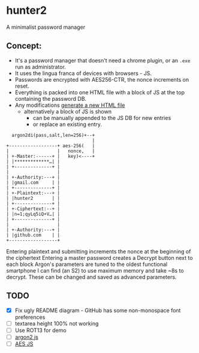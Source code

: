# hunter2
A minimalist password manager

## Concept:

- It's a password manager that doesn't need a chrome plugin, or an `.exe` run as administrator.
- It uses the lingua franca of devices with browsers - JS.
- Passwords are encrypted with AES256-CTR, the nonce increments on reset.
- Everything is packed into one HTML file with a block of JS at the top containing the password DB.
- Any modifications [generate a new HTML file][1]
    - alternatively a block of JS is shown
        - can be manually appended to the JS DB for new entries
        - or replace an existing entry.

```
  argon2di(pass,salt,len=256)+--+
                                |
+------------------+ aes-256(   |
|                  |   nonce,   |
| +-Master:------+ |   key)<----+
| |*************…| |
| +--------------+ |
|                  |
| +-Authority:---+ |
| |gmail.com     | |
| +--------------+ |
| +-Plaintext:---+ |
| |hunter2       | |
| +--------------+ |
| +-Ciphertext:--+ |
| |n=1;qyLq5iQ+V…| |
| +--------------+ |
|                  |
| +-Authority:---+ |
| |github.com    | |
+------------------+
```

Entering plaintext and submitting increments the nonce at the beginning of the ciphertext
Entering a master password creates a Decrypt button next to each block
Argon's parameters are tuned to the oldest functional smartphone I can find (an S2) to use maximum memory and take ~8s to decrypt. These can be changed and saved as advanced parameters.

## TODO
- [x] Fix ugly README diagram - GitHub has some non-monospace font preferences
- [ ] textarea height 100% not working
- [ ] Use ROT13 for demo
- [ ] [argon2 js](https://en.wikipedia.org/wiki/Argon2)
- [ ] [AES JS](https://en.wikipedia.org/wiki/AES_implementations#JavaScript)

[1]: https://tiddlywiki.com/ "looks to have implemented something very similar, should look into their approach."
